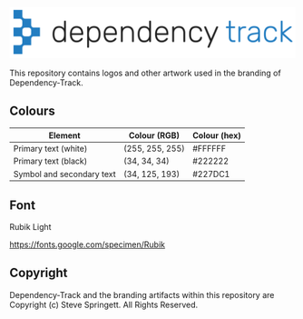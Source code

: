 ![logo preview](https://raw.githubusercontent.com/DependencyTrack/branding/master/3.8%20-%204.7/dt-logo-black-text.svg?sanitize=true)



This repository contains logos and other artwork used in the branding of Dependency-Track.

## Colours

| Element                   | Colour (RGB)     | Colour (hex) |
| ------------------------- | ---------------- | ------------ |
| Primary text (white)      | (255, 255, 255)  | #FFFFFF      |
| Primary text (black)      | (34, 34, 34)     | #222222      |
| Symbol and secondary text | (34, 125, 193)   | #227DC1      |

## Font

Rubik Light

https://fonts.google.com/specimen/Rubik


## Copyright

Dependency-Track and the branding artifacts within this repository are Copyright (c) Steve Springett. All Rights Reserved.
